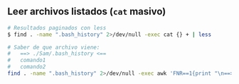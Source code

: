 ## Leer archivos listados (`cat` masivo)
```bash
# Resultados paginados con less
$ find . -name ".bash_history" 2>/dev/null -exec cat {} + | less

# Saber de que archivo viene:
#	==> ./Sam/.bash_history <==
#	comando1
#	comando2
find . -name ".bash_history" 2>/dev/null -exec awk 'FNR==1{print "\n==> " FILENAME " <=="} {print}' {} +
```